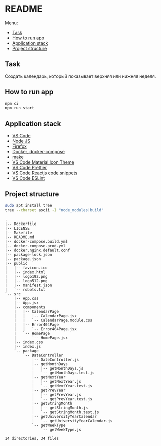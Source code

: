# README

Menu:

- [Task](#task)
- [How to run app](#how-to-run-app)
- [Application stack](#application-stack)
- [Project structure](#project-structure)

## Task

Создать календарь, который показывает верхняя или нижняя неделя.

## How to run app

```bash
npm ci
npm run start
```

## Application stack

- [VS Code](https://code.visualstudio.com/#alt-downloads)
- [Node JS](https://nodejs.org/en/)
- [Firefox](https://www.mozilla.org/en-US/firefox/enterprise/)
- [Docker, docker-compose](https://www.docker.com/)
- [make](https://stackoverflow.com/questions/32127524/how-to-install-and-use-make-in-windows#comments-32127632)
- [VS Code Material Icon Theme](https://marketplace.visualstudio.com/items?itemName=PKief.material-icon-theme)
- [VS Code Prettier](https://marketplace.visualstudio.com/items?itemName=esbenp.prettier-vscode)
- [VS Code Reactjs code snippets](https://marketplace.visualstudio.com/items?itemName=xabikos.ReactSnippets)
- [VS Code ESLint](https://marketplace.visualstudio.com/items?itemName=dbaeumer.vscode-eslint)

## Project structure

```bash
sudo apt install tree
tree --charset ascii -I "node_modules|build"
```

```
.
|-- Dockerfile
|-- LICENSE
|-- Makefile
|-- README.md
|-- docker-compose.build.yml
|-- docker-compose.prod.yml
|-- docker.nginx.default.conf
|-- package-lock.json
|-- package.json
|-- public
|   |-- favicon.ico
|   |-- index.html
|   |-- logo192.png
|   |-- logo512.png
|   |-- manifest.json
|   `-- robots.txt
`-- src
    |-- App.css
    |-- App.jsx
    |-- components
    |   |-- CalendarPage
    |   |   |-- CalendarPage.jsx
    |   |   `-- CalendarPage.module.css
    |   |-- Error404Page
    |   |   `-- Error404Page.jsx
    |   `-- HomePage
    |       `-- HomePage.jsx
    |-- index.css
    |-- index.js
    `-- package
        `-- DateController
            |-- DateController.js
            |-- getMonthDays
            |   |-- getMonthDays.js
            |   `-- getMonthDays.test.js
            |-- getNextYear
            |   |-- getNextYear.js
            |   `-- getNextYear.test.js
            |-- getPrevYear
            |   |-- getPrevYear.js
            |   `-- getPrevYear.test.js
            |-- getStringMonth
            |   |-- getStringMonth.js
            |   `-- getStringMonth.test.js
            |-- getUniversityYearCalendar
            |   `-- getUniversityYearCalendar.js
            `-- getWeekType
                `-- getWeekType.js

14 directories, 34 files
```
